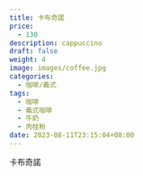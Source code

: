 ```yaml
---
title: 卡布奇諾
price:
  - 130
description: cappuccino
draft: false
weight: 4
image: images/coffee.jpg
categories:
  - 咖啡/義式
tags:
  - 咖啡
  - 義式咖啡
  - 牛奶
  - 肉桂粉
date: 2023-08-11T23:15:04+08:00
---
```


 卡布奇諾
